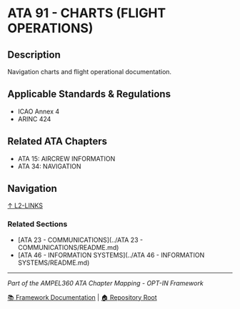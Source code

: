# ATA 91 - CHARTS (FLIGHT OPERATIONS)

## Description

Navigation charts and flight operational documentation.

## Applicable Standards & Regulations

- ICAO Annex 4
- ARINC 424

## Related ATA Chapters

- ATA 15: AIRCREW INFORMATION
- ATA 34: NAVIGATION

## Navigation

[↑ L2-LINKS](../README.md)

### Related Sections

- [ATA 23 - COMMUNICATIONS](../ATA 23 - COMMUNICATIONS/README.md)
- [ATA 46 - INFORMATION SYSTEMS](../ATA 46 - INFORMATION SYSTEMS/README.md)

---

*Part of the AMPEL360 ATA Chapter Mapping - OPT-IN Framework*

[📚 Framework Documentation](../../README.md) | [🏠 Repository Root](../../../README.md)
